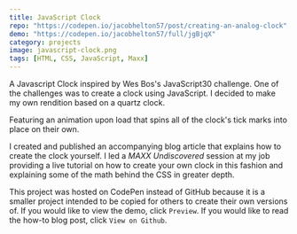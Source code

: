 ```yaml
---
title: JavaScript Clock
repo: "https://codepen.io/jacobhelton57/post/creating-an-analog-clock"
demo: "https://codepen.io/jacobhelton57/full/jgBjqX"
category: projects
image: javascript-clock.png
tags: [HTML, CSS, JavaScript, Maxx]
---
```

A Javascript Clock inspired by Wes Bos's JavaScript30 challenge. One of the challenges was to create a clock using JavaScript. I decided to make my own rendition based on a quartz clock.

<!--more-->

Featuring an animation upon load that spins all of the clock's tick marks into place on their own.

I created and published an accompanying blog article that explains how to create the clock yourself. I led a *MAXX Undiscovered* session at my job providing a live tutorial on how to create your own clock in this fashion and explaining some of the math behind the CSS in greater depth.

This project was hosted on CodePen instead of GitHub because it is a smaller project intended to be copied for others to create their own versions of. If you would like to view the demo, click `Preview`. If you would like to read the how-to blog post, click `View on Github`.
